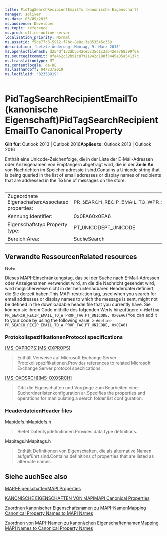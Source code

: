 ```yaml
---
title: PidTagSearchRecipientEmailTo (kanonische Eigenschaft)
manager: soliver
ms.date: 03/09/2015
ms.audience: Developer
ms.topic: reference
ms.prod: office-online-server
localization_priority: Normal
ms.assetid: f5de77c3-5912-f7bc-8e8c-3a053545c359
description: 'Letzte Änderung: Montag, 9. März 2015'
ms.openlocfilehash: d254df132db5542ce5235c1c3ab42ea768399f0a
ms.sourcegitcommit: 8fe462c32b91c87911942c188f3445e85a54137c
ms.translationtype: MT
ms.contentlocale: de-DE
ms.lasthandoff: 04/23/2019
ms.locfileid: "32358919"
---
```

# <a name="pidtagsearchrecipientemailto-canonical-property"></a><span data-ttu-id="3ccd4-103">PidTagSearchRecipientEmailTo (kanonische Eigenschaft)</span><span class="sxs-lookup"><span data-stu-id="3ccd4-103">PidTagSearchRecipientEmailTo Canonical Property</span></span>

  
  
<span data-ttu-id="3ccd4-104">**Gilt für**: Outlook 2013 | Outlook 2016</span><span class="sxs-lookup"><span data-stu-id="3ccd4-104">**Applies to**: Outlook 2013 | Outlook 2016</span></span> 
  
<span data-ttu-id="3ccd4-105">Enthält eine Unicode-Zeichenfolge, die in der Liste der E-Mail-Adressen oder Anzeigenamen von Empfängern abgefragt wird, die in der **Zeile An** von Nachrichten im Speicher adressiert sind.</span><span class="sxs-lookup"><span data-stu-id="3ccd4-105">Contains a Unicode string that is being queried in the list of email addresses or display names of recipients that are addressed in the **To** line of messages on the store.</span></span> 
  
## 

|||
|:-----|:-----|
|<span data-ttu-id="3ccd4-106">Zugeordnete Eigenschaften:</span><span class="sxs-lookup"><span data-stu-id="3ccd4-106">Associated properties:</span></span>  <br/> |<span data-ttu-id="3ccd4-107">PR_SEARCH_RECIP_EMAIL_TO_W</span><span class="sxs-lookup"><span data-stu-id="3ccd4-107">PR_SEARCH_RECIP_EMAIL_TO_W</span></span>  <br/> |
|<span data-ttu-id="3ccd4-108">Kennung:</span><span class="sxs-lookup"><span data-stu-id="3ccd4-108">Identifier:</span></span>  <br/> |<span data-ttu-id="3ccd4-109">0x0EA6</span><span class="sxs-lookup"><span data-stu-id="3ccd4-109">0x0EA6</span></span>  <br/> |
|<span data-ttu-id="3ccd4-110">Eigenschaftstyp:</span><span class="sxs-lookup"><span data-stu-id="3ccd4-110">Property type:</span></span>  <br/> |<span data-ttu-id="3ccd4-111">PT_UNICODE</span><span class="sxs-lookup"><span data-stu-id="3ccd4-111">PT_UNICODE</span></span>  <br/> |
|<span data-ttu-id="3ccd4-112">Bereich:</span><span class="sxs-lookup"><span data-stu-id="3ccd4-112">Area:</span></span>  <br/> |<span data-ttu-id="3ccd4-113">Suche</span><span class="sxs-lookup"><span data-stu-id="3ccd4-113">Search</span></span>  <br/> |
   
## <a name="related-resources"></a><span data-ttu-id="3ccd4-114">Verwandte Ressourcen</span><span class="sxs-lookup"><span data-stu-id="3ccd4-114">Related resources</span></span>

> [!NOTE]
> <span data-ttu-id="3ccd4-115">Dieses MAPI-Einschränkungstag, das bei der Suche nach E-Mail-Adressen oder Anzeigenamen verwendet wird, an die die Nachricht gesendet wird, wird möglicherweise nicht in der herunterladbaren Headerdatei definiert, die Sie derzeit haben.</span><span class="sxs-lookup"><span data-stu-id="3ccd4-115">This MAPI restriction tag, used when you search for email addresses or display names to which the message is sent, might not be defined in the downloadable header file that you currently have.</span></span> <span data-ttu-id="3ccd4-116">Sie können sie ihrem Code mithilfe des folgenden Werts hinzufügen: >  `#define PR_SEARCH_RECIP_EMAIL_TO_W PROP_TAG(PT_UNICODE, 0x0EA6)`</span><span class="sxs-lookup"><span data-stu-id="3ccd4-116">You can add it to your code by using the following value: >  `#define PR_SEARCH_RECIP_EMAIL_TO_W PROP_TAG(PT_UNICODE, 0x0EA6)`</span></span>
  
### <a name="protocol-specifications"></a><span data-ttu-id="3ccd4-117">Protokollspezifikationen</span><span class="sxs-lookup"><span data-stu-id="3ccd4-117">Protocol specifications</span></span>

<span data-ttu-id="3ccd4-118">[[MS-OXPROPS]](https://msdn.microsoft.com/library/f6ab1613-aefe-447d-a49c-18217230b148%28Office.15%29.aspx)</span><span class="sxs-lookup"><span data-stu-id="3ccd4-118">[[MS-OXPROPS]](https://msdn.microsoft.com/library/f6ab1613-aefe-447d-a49c-18217230b148%28Office.15%29.aspx)</span></span>
  
> <span data-ttu-id="3ccd4-119">Enthält Verweise auf Microsoft Exchange Server Protokollspezifikationen.</span><span class="sxs-lookup"><span data-stu-id="3ccd4-119">Provides references to related Microsoft Exchange Server protocol specifications.</span></span>
    
<span data-ttu-id="3ccd4-120">[[MS-OXOSRCH]](https://msdn.microsoft.com/library/c72e49b8-78c7-4483-ad65-e46e9133673b%28Office.15%29.aspx)</span><span class="sxs-lookup"><span data-stu-id="3ccd4-120">[[MS-OXOSRCH]](https://msdn.microsoft.com/library/c72e49b8-78c7-4483-ad65-e46e9133673b%28Office.15%29.aspx)</span></span>
  
> <span data-ttu-id="3ccd4-121">Gibt die Eigenschaften und Vorgänge zum Bearbeiten einer Suchordnerlistenkonfiguration an.</span><span class="sxs-lookup"><span data-stu-id="3ccd4-121">Specifies the properties and operations for manipulating a search folder list configuration.</span></span>
    
### <a name="header-files"></a><span data-ttu-id="3ccd4-122">Headerdateien</span><span class="sxs-lookup"><span data-stu-id="3ccd4-122">Header files</span></span>

<span data-ttu-id="3ccd4-123">Mapidefs.h</span><span class="sxs-lookup"><span data-stu-id="3ccd4-123">Mapidefs.h</span></span>
  
> <span data-ttu-id="3ccd4-124">Bietet Datentypdefinitionen.</span><span class="sxs-lookup"><span data-stu-id="3ccd4-124">Provides data type definitions.</span></span>
    
<span data-ttu-id="3ccd4-125">Mapitags.h</span><span class="sxs-lookup"><span data-stu-id="3ccd4-125">Mapitags.h</span></span>
  
> <span data-ttu-id="3ccd4-126">Enthält Definitionen von Eigenschaften, die als alternative Namen aufgeführt sind.</span><span class="sxs-lookup"><span data-stu-id="3ccd4-126">Contains definitions of properties that are listed as alternate names.</span></span>
    
## <a name="see-also"></a><span data-ttu-id="3ccd4-127">Siehe auch</span><span class="sxs-lookup"><span data-stu-id="3ccd4-127">See also</span></span>



[<span data-ttu-id="3ccd4-128">MAPI-Eigenschaften</span><span class="sxs-lookup"><span data-stu-id="3ccd4-128">MAPI Properties</span></span>](mapi-properties.md)
  
[<span data-ttu-id="3ccd4-129">KANONISCHE EIGENSCHAFTEN VON MAPI</span><span class="sxs-lookup"><span data-stu-id="3ccd4-129">MAPI Canonical Properties</span></span>](mapi-canonical-properties.md)
  
[<span data-ttu-id="3ccd4-130">Zuordnen kanonischer Eigenschaftsnamen zu MAPI-Namen</span><span class="sxs-lookup"><span data-stu-id="3ccd4-130">Mapping Canonical Property Names to MAPI Names</span></span>](mapping-canonical-property-names-to-mapi-names.md)
  
[<span data-ttu-id="3ccd4-131">Zuordnen von MAPI-Namen zu kanonischen Eigenschaftennamen</span><span class="sxs-lookup"><span data-stu-id="3ccd4-131">Mapping MAPI Names to Canonical Property Names</span></span>](mapping-mapi-names-to-canonical-property-names.md)

